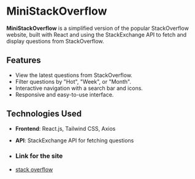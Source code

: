 # MiniStackOverflow

**MiniStackOverflow** is a simplified version of the popular StackOverflow website, built with React and using the StackExchange API to fetch and display questions from StackOverflow.

## Features

- View the latest questions from StackOverflow.
- Filter questions by "Hot", "Week", or "Month".
- Interactive navigation with a search bar and icons.
- Responsive and easy-to-use interface.

## Technologies Used

- **Frontend**: React.js, Tailwind CSS, Axios
- **API**: StackExchange API for fetching questions

- ### Link for the site
- [stack overflow](https://stackoverfloow.netlify.app/)

